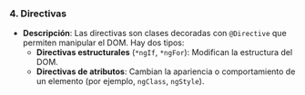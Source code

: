 ### 4. **Directivas**

- **Descripción**: Las directivas son clases decoradas con `@Directive` que permiten manipular el DOM. Hay dos tipos:
  - **Directivas estructurales** (`*ngIf`, `*ngFor`): Modifican la estructura del DOM.
  - **Directivas de atributos**: Cambian la apariencia o comportamiento de un elemento (por ejemplo, `ngClass`, `ngStyle`).
